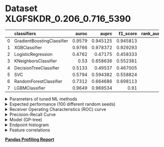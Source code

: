 # Dataset XLGFSKDR_0.206_0.716_5390

|    | classifiers                |   auroc |    auprc |   f1_score |   rank_auroc |   rank_auprc |   rank_f1 |
|---:|:---------------------------|--------:|---------:|-----------:|-------------:|-------------:|----------:|
|  0 | GradientBoostingClassifier |  0.9579 | 0.945125 |   0.945813 |            3 |            3 |         1 |
|  1 | XGBClassifier              |  0.9766 | 0.978372 |   0.929293 |            1 |            1 |         2 |
|  2 | LogisticRegression         |  0.4762 | 0.47175  |   0.458333 |            8 |            8 |         8 |
|  3 | KNeighborsClassifier       |  0.53   | 0.658636 |   0.552381 |            6 |            5 |         6 |
|  4 | DecisionTreeClassifier     |  0.5133 | 0.49537  |   0.467005 |            7 |            7 |         7 |
|  5 | SVC                        |  0.5794 | 0.594382 |   0.558824 |            5 |            6 |         5 |
|  6 | RandomForestClassifier     |  0.7312 | 0.664686 |   0.698113 |            4 |            4 |         4 |
|  7 | LGBMClassifier             |  0.9649 | 0.969534 |   0.91     |            2 |            2 |         3 |


<details>
<summary>Parameters of tuned ML methods</summary>


```
GradientBoostingClassifier(ccp_alpha=0.0, criterion='friedman_mse', init=None,
                           learning_rate=0.5291273593372556, loss='deviance',
                           max_depth=8, max_features=None, max_leaf_nodes=None,
                           min_impurity_decrease=0.0, min_impurity_split=None,
                           min_samples_leaf=1, min_samples_split=2,
                           min_weight_fraction_leaf=0.0, n_estimators=100,
                           n_iter_no_change=16, presort='deprecated',
                           random_state=5390, subsample=1.0, tol=1e-07,
                           validation_fraction=0.09, verbose=0,
                           warm_start=False)
XGBClassifier(alpha=2.9158551172476994e-05, base_score=0.5, booster='dart',
              colsample_bylevel=1, colsample_bynode=1, colsample_bytree=1,
              eta=0.6091679236982254, eval_metric='logloss', gamma=0.0,
              gpu_id=-1, importance_type='gain', interaction_constraints=None,
              learning_rate=0.609167933, max_delta_step=0, max_depth=6,
              min_child_weight=1, missing=nan, monotone_constraints=None,
              n_estimators=92, n_jobs=0, num_parallel_tree=1,
              objective='binary:logistic', random_state=5390,
              reg_alpha=2.91585511e-05, reg_lambda=43.034014374877444,
              scale_pos_weight=1, subsample=1, tree_method=None,
              validate_parameters=False, verbosity=None)
LogisticRegression(C=55.86087410148022, class_weight=None, dual=True,
                   fit_intercept=True, intercept_scaling=1, l1_ratio=None,
                   max_iter=100, multi_class='auto', n_jobs=None, penalty='l2',
                   random_state=5390, solver='liblinear', tol=0.0001, verbose=0,
                   warm_start=False)
KNeighborsClassifier(algorithm='auto', leaf_size=30, metric='minkowski',
                     metric_params=None, n_jobs=None, n_neighbors=1, p=2,
                     weights='distance')
DecisionTreeClassifier(ccp_alpha=0.0, class_weight=None, criterion='gini',
                       max_depth=10, max_features=None, max_leaf_nodes=None,
                       min_impurity_decrease=0.0, min_impurity_split=None,
                       min_samples_leaf=14, min_samples_split=16,
                       min_weight_fraction_leaf=0.0, presort='deprecated',
                       random_state=5390, splitter='best')
SVC(C=4666.158831995879, break_ties=False, cache_size=200, class_weight=None,
    coef0=7.1000000000000005, decision_function_shape='ovr', degree=5,
    gamma='auto', kernel='poly', max_iter=-1, probability=True,
    random_state=5390, shrinking=True, tol=0.0002887462566071054,
    verbose=False)
RandomForestClassifier(bootstrap=True, ccp_alpha=0.0, class_weight=None,
                       criterion='gini', max_depth=9, max_features=None,
                       max_leaf_nodes=None, max_samples=None,
                       min_impurity_decrease=0.0, min_impurity_split=None,
                       min_samples_leaf=6, min_samples_split=7,
                       min_weight_fraction_leaf=0.0, n_estimators=54,
                       n_jobs=None, oob_score=False, random_state=5390,
                       verbose=0, warm_start=False)
LGBMClassifier(boosting_type='gbdt', class_weight=None, colsample_bytree=1.0,
               importance_type='split', learning_rate=0.1, max_depth=10,
               metric='binary_logloss', min_child_samples=20,
               min_child_weight=0.001, min_split_gain=0.0, n_estimators=94,
               n_jobs=-1, num_leaves=158, objective='binary', random_state=5390,
               reg_alpha=0.0, reg_lambda=0.0, silent=True, subsample=1.0,
               subsample_for_bin=200000, subsample_freq=0)
```

</details>

<details>
<summary>Expected performance (100 different random seeds)</summary>
<img src='XLGFSKDR_0.206_0.716_5390-box.svg' width=40% />
</details>

<details>
<summary>Receiver Operating Characteristics (ROC) curve</summary>
<img src='XLGFSKDR_0.206_0.716_5390-roc.svg' width=40% />
</details>

<details>
<summary>Precision-Recall Curve</summary>
<img src='XLGFSKDR_0.206_0.716_5390-prc.svg' width=40% />
</details>

<details>
<summary>Model (GP-tree)</summary>
<img src='XLGFSKDR_0.206_0.716_5390-model.svg' height=10% />
</details>

<details>
<summary>Endpoint histogram</summary>
<img src='XLGFSKDR_0.206_0.716_5390-endpoint.svg' width=40% />
</details>

<details>
<summary>Feature correlations</summary>
<img src='XLGFSKDR_0.206_0.716_5390-corr.svg' width=40% />
</details>

[**Pandas Profiling Report**](https://epistasislab.github.io/digen/profile/XLGFSKDR_0.206_0.716_5390.html)